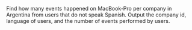 Find how many events happened on MacBook-Pro per company in Argentina from users that do not speak Spanish.
Output the company id, language of users, and the number of events performed by users.